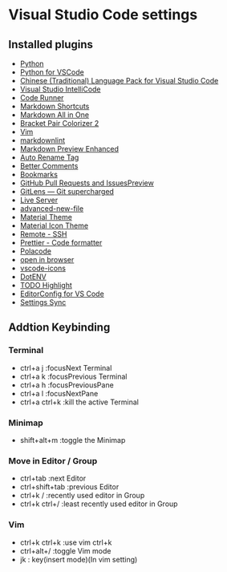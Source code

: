 # Visual Studio Code settings

## Installed plugins

- [Python](https://marketplace.visualstudio.com/items?itemName=ms-python.python)
- [Python for VSCode](https://marketplace.visualstudio.com/items?itemName=tht13.python)
- [Chinese (Traditional) Language Pack for Visual Studio Code](https://marketplace.visualstudio.com/items?itemName=MS-CEINTL.vscode-language-pack-zh-hant)
- [Visual Studio IntelliCode](https://marketplace.visualstudio.com/items?itemName=VisualStudioExptTeam.vscodeintellicode)
- [Code Runner](https://marketplace.visualstudio.com/items?itemName=formulahendry.code-runner)
- [Markdown Shortcuts](https://marketplace.visualstudio.com/items?itemName=mdickin.markdown-shortcuts)
- [Markdown All in One](https://marketplace.visualstudio.com/items?itemName=yzhang.markdown-all-in-one)
- [Bracket Pair Colorizer 2](https://marketplace.visualstudio.com/items?itemName=CoenraadS.bracket-pair-colorizer-2)
- [Vim](https://marketplace.visualstudio.com/items?itemName=vscodevim.vim)
- [markdownlint](https://marketplace.visualstudio.com/items?itemName=DavidAnson.vscode-markdownlint)
- [Markdown Preview Enhanced](https://marketplace.visualstudio.com/items?itemName=shd101wyy.markdown-preview-enhanced)
- [Auto Rename Tag](https://marketplace.visualstudio.com/items?itemName=formulahendry.auto-rename-tag)
- [Better Comments](https://marketplace.visualstudio.com/items?itemName=aaron-bond.better-comments)
- [Bookmarks](https://marketplace.visualstudio.com/items?itemName=alefragnani.Bookmarks)
- [GitHub Pull Requests and IssuesPreview](https://marketplace.visualstudio.com/items?itemName=GitHub.vscode-pull-request-github)
- [GitLens — Git supercharged](https://marketplace.visualstudio.com/items?itemName=eamodio.gitlens)
- [Live Server](https://marketplace.visualstudio.com/items?itemName=ritwickdey.LiveServer)
- [advanced-new-file](https://marketplace.visualstudio.com/items?itemName=patbenatar.advanced-new-file)
- [Material Theme](https://marketplace.visualstudio.com/items?itemName=Equinusocio.vsc-material-theme)
- [Material Icon Theme](https://marketplace.visualstudio.com/items?itemName=PKief.material-icon-theme)
- [Remote - SSH](https://marketplace.visualstudio.com/items?itemName=ms-vscode-remote.remote-ssh)
- [Prettier - Code formatter](https://marketplace.visualstudio.com/items?itemName=esbenp.prettier-vscode)
- [Polacode](https://marketplace.visualstudio.com/items?itemName=pnp.polacode)
- [open in browser](https://marketplace.visualstudio.com/items?itemName=techer.open-in-browser)
- [vscode-icons](https://marketplace.visualstudio.com/items?itemName=vscode-icons-team.vscode-icons)
- [DotENV](https://marketplace.visualstudio.com/items?itemName=mikestead.dotenv)
- [TODO Highlight](https://marketplace.visualstudio.com/items?itemName=wayou.vscode-todo-highlight)
- [EditorConfig for VS Code](https://marketplace.visualstudio.com/items?itemName=EditorConfig.EditorConfig)
- [Settings Sync](https://marketplace.visualstudio.com/items?itemName=Shan.code-settings-sync)

## Addtion Keybinding

### Terminal

- ctrl+a j :focusNext Terminal
- ctrl+a k :focusPrevious Terminal
- ctrl+a h :focusPreviousPane
- ctrl+a l :focusNextPane
- ctrl+a ctrl+k :kill the active Terminal

### Minimap

- shift+alt+m :toggle the Minimap

### Move in Editor / Group

- ctrl+tab :next Editor
- ctrl+shift+tab :previous Editor
- ctrl+k / :recently used editor in Group
- ctrl+k ctrl+/ :least recently used editor in Group

### Vim

- ctrl+k ctrl+k :use vim ctrl+k
- ctrl+alt+/ :toggle Vim mode
- jk :<ESC> key(insert mode)(In vim setting)
